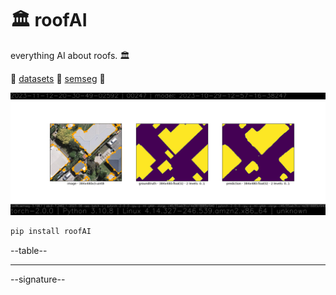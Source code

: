 # 🏛️ roofAI

everything AI about roofs. 🏛️

🔷 [datasets](./roofAI/dataset) 🔷 [semseg](./roofAI/semseg) 🔷 

![image](./assets/predict-00247.png)

```bash
pip install roofAI
```


--table--

---

--signature--